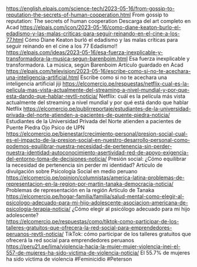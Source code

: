 https://english.elpais.com/science-tech/2023-05-16/from-gossip-to-reputation-the-secrets-of-human-cooperation.html	From gossip to reputation: The secrets of human cooperation	Descarga del art completo en Acad
https://elpais.com/icon/2023-05-16/como-diane-keaton-burlo-el-edadismo-y-las-malas-criticas-para-seguir-reinando-en-el-cine-a-los-77.html	Cómo Diane Keaton burló el edadismo y las malas críticas para seguir reinando en el cine a los 77	Edadismo!!
https://elpais.com/ideas/2023-05-16/esa-fuerza-inexplicable-y-transformadora-la-musica-segun-barenboim.html	Esa fuerza inexplicable y transformadora. La música, según Barenboim	Artículo guardado en Acad
https://elpais.com/television/2023-05-16/escribe-como-si-no-te-acechara-una-inteligencia-artificial.html	Escribe como si no te acechara una inteligencia artificial	jiji
https://elcomercio.pe/respuestas/netflix-cual-es-la-pelicula-mas-vista-actualmente-del-streaming-a-nivel-mundial-y-por-que-esta-dando-que-hablar-revtli-noticia/	Netflix: cuál es la película más vista actualmente del streaming a nivel mundial y por qué está dando que hablar	Netflix
https://elcomercio.pe/publirreportaje/estudiantes-de-la-universidad-privada-del-norte-atienden-a-pacientes-de-puente-piedra-noticia/	Estudiantes de la Universidad Privada del Norte atienden a pacientes de Puente Piedra	Ojo Psico de UPN
https://elcomercio.pe/bienestar/crecimiento-personal/presion-social-cual-es-el-impacto-de-la-presion-social-en-nuestro-desarrollo-personal-como-podemos-equilibrar-nuestra-necesidad-de-pertenencia-sin-perder-nuestra-identidad-autoconocimiento-asertividad-red-de-apoyo-exigencia-del-entorno-toma-de-decisiones-noticia/	Presión social: ¿Cómo equilibrar la necesidad de pertenencia sin perder mi identidad?	Artículo de divulgación sobre Psicología Social en medio peruano
https://elcomercio.pe/opinion/columnistas/america-latina-problemas-de-representacion-en-la-region-por-martin-tanaka-democracia-noticia/	Problemas de representación en la región	Artículo de Tanaka
https://elcomercio.pe/hogar-familia/familia/salud-mental-como-elegir-al-psicologo-adecuado-para-mi-hijo-adolescente-asociacion-americana-de-psicologia-terapia-noticia/	¿Cómo elegir al psicólogo adecuado para mi hijo adolescente?	
https://elcomercio.pe/respuestas/como/tiktok-como-participar-de-los-talleres-gratuitos-que-ofrecera-la-red-social-para-emprendedores-peruanos-revtli-noticia/	TikTok: cómo participar de los talleres gratuitos que ofrecerá la red social para emprendedores peruanos	
https://peru21.pe/lima/violencia-hacia-la-mujer-mujer-violencia-inei-el-557-de-mujeres-ha-sido-victima-de-violencia-noticia/	El 55.7% de mujeres ha sido víctima de violencia	#Feminicidio #Peterson
